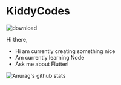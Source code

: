 # KiddyCodes
![download](https://user-images.githubusercontent.com/73255283/96790561-55278500-138a-11eb-8649-e7b496b786ac.jpg)


Hi there,

- Hi am currently creating something nice
- Am currently learning Node
- Ask me about Flutter!

![Anurag's github stats](https://github-readme-stats.vercel.app/api?username=KiddyCodes&count_private=true&show_icons=true&theme=dark)
